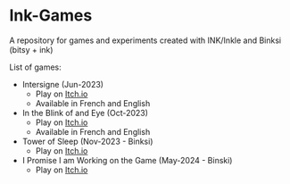 # Ink-Games
A repository for games and experiments created with INK/Inkle and Binksi (bitsy + ink)

List of games:
* Intersigne (Jun-2023)
  * Play on [Itch.io](https://manonamora.itch.io/intersigne)
  * Available in French and English
* In the Blink of and Eye (Oct-2023)
  * Play on [Itch.io](https://manonamora.itch.io/in-the-blink-of-an-eye)
  * Available in French and English
* Tower of Sleep (Nov-2023 - Binksi)
  * Play on [Itch.io](https://manonamora.itch.io/binksi-tos)
* I Promise I am Working on the Game (May-2024 - Binski)
  * Play on [Itch.io](https://manonamora.itch.io/i-promise-i-am-working-on-the-game)
